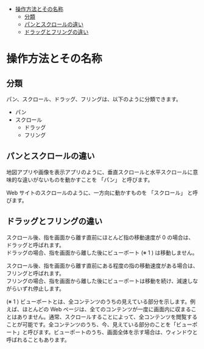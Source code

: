 - [操作方法とその名称](#操作方法とその名称)
  - [分類](#分類)
  - [パンとスクロールの違い](#パンとスクロールの違い)
  - [ドラッグとフリングの違い](#ドラッグとフリングの違い)


# 操作方法とその名称

## 分類

パン、スクロール、ドラッグ、フリングは、以下のように分類できます。

- パン
- スクロール
  - ドラッグ
  - フリング


## パンとスクロールの違い

地図アプリや画像を表示アプリのように、垂直スクロールと水平スクロールに意味的な違いがないものを動かすことを 「パン」 と呼びます。

Web サイトのスクロールのように、一方向に動かすものを 「スクロール」 と呼びます。


## ドラッグとフリングの違い

スクロール後、指を画面から離す直前にほとんど指の移動速度が 0 の場合は、ドラッグと呼ばれます。  
ドラッグの場合、指を画面から離した後にビューポート (※ 1 ) は移動しません。

スクロール後、指を画面から離す直前にある程度の指の移動速度がある場合は、フリングと呼ばれます。  
フリングの場合、指を画面から離した後にビューポートは移動を続け、減速しながらいずれ停止します。

(※ 1 ) ビューポートとは、全コンテンツのうちの見えている部分を示します。例えば、ほとんどの Web ページは、全てのコンテンツが一度に画面内に収まることはありません。通常、スクロールすることによって、全コンテンツを閲覧することが可能です。全コンテンツのうち、今、見えている部分のことを「ビューポート」と呼びます。ビューポートのうち、画面全体を示す場合は、ウィンドウと呼ばれることもあります。


